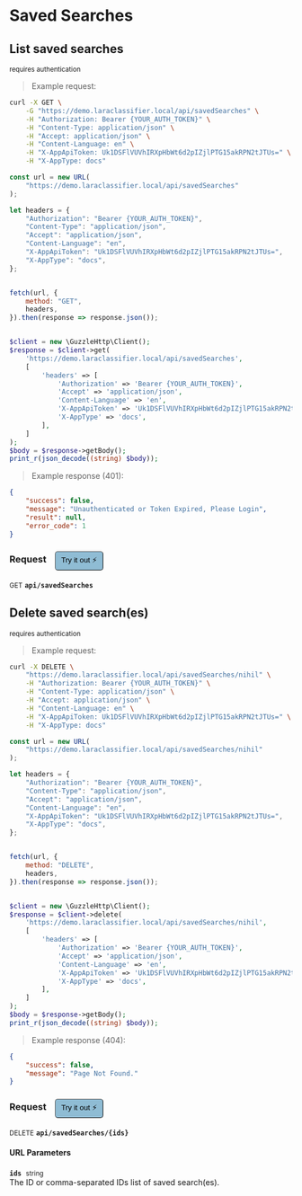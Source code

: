 # Saved Searches


## List saved searches

<small class="badge badge-darkred">requires authentication</small>



> Example request:

```bash
curl -X GET \
    -G "https://demo.laraclassifier.local/api/savedSearches" \
    -H "Authorization: Bearer {YOUR_AUTH_TOKEN}" \
    -H "Content-Type: application/json" \
    -H "Accept: application/json" \
    -H "Content-Language: en" \
    -H "X-AppApiToken: Uk1DSFlVUVhIRXpHbWt6d2pIZjlPTG15akRPN2tJTUs=" \
    -H "X-AppType: docs"
```

```javascript
const url = new URL(
    "https://demo.laraclassifier.local/api/savedSearches"
);

let headers = {
    "Authorization": "Bearer {YOUR_AUTH_TOKEN}",
    "Content-Type": "application/json",
    "Accept": "application/json",
    "Content-Language": "en",
    "X-AppApiToken": "Uk1DSFlVUVhIRXpHbWt6d2pIZjlPTG15akRPN2tJTUs=",
    "X-AppType": "docs",
};


fetch(url, {
    method: "GET",
    headers,
}).then(response => response.json());
```

```php

$client = new \GuzzleHttp\Client();
$response = $client->get(
    'https://demo.laraclassifier.local/api/savedSearches',
    [
        'headers' => [
            'Authorization' => 'Bearer {YOUR_AUTH_TOKEN}',
            'Accept' => 'application/json',
            'Content-Language' => 'en',
            'X-AppApiToken' => 'Uk1DSFlVUVhIRXpHbWt6d2pIZjlPTG15akRPN2tJTUs=',
            'X-AppType' => 'docs',
        ],
    ]
);
$body = $response->getBody();
print_r(json_decode((string) $body));
```


> Example response (401):

```json
{
    "success": false,
    "message": "Unauthenticated or Token Expired, Please Login",
    "result": null,
    "error_code": 1
}
```
<div id="execution-results-GETapi-savedSearches" hidden>
    <blockquote>Received response<span id="execution-response-status-GETapi-savedSearches"></span>:</blockquote>
    <pre class="json"><code id="execution-response-content-GETapi-savedSearches"></code></pre>
</div>
<div id="execution-error-GETapi-savedSearches" hidden>
    <blockquote>Request failed with error:</blockquote>
    <pre><code id="execution-error-message-GETapi-savedSearches"></code></pre>
</div>
<form id="form-GETapi-savedSearches" data-method="GET" data-path="api/savedSearches" data-authed="1" data-hasfiles="0" data-headers='{"Authorization":"Bearer {YOUR_AUTH_TOKEN}","Content-Type":"application\/json","Accept":"application\/json","Content-Language":"en","X-AppApiToken":"Uk1DSFlVUVhIRXpHbWt6d2pIZjlPTG15akRPN2tJTUs=","X-AppType":"docs"}' onsubmit="event.preventDefault(); executeTryOut('GETapi-savedSearches', this);">
<h3>
    Request&nbsp;&nbsp;&nbsp;
        <button type="button" style="background-color: #8fbcd4; padding: 5px 10px; border-radius: 5px; border-width: thin;" id="btn-tryout-GETapi-savedSearches" onclick="tryItOut('GETapi-savedSearches');">Try it out ⚡</button>
    <button type="button" style="background-color: #c97a7e; padding: 5px 10px; border-radius: 5px; border-width: thin;" id="btn-canceltryout-GETapi-savedSearches" onclick="cancelTryOut('GETapi-savedSearches');" hidden>Cancel</button>&nbsp;&nbsp;
    <button type="submit" style="background-color: #6ac174; padding: 5px 10px; border-radius: 5px; border-width: thin;" id="btn-executetryout-GETapi-savedSearches" hidden>Send Request 💥</button>
    </h3>
<p>
<small class="badge badge-green">GET</small>
 <b><code>api/savedSearches</code></b>
</p>
<p>
<label id="auth-GETapi-savedSearches" hidden>Authorization header: <b><code>Bearer </code></b><input type="text" name="Authorization" data-prefix="Bearer " data-endpoint="GETapi-savedSearches" data-component="header"></label>
</p>
</form>


## Delete saved search(es)

<small class="badge badge-darkred">requires authentication</small>



> Example request:

```bash
curl -X DELETE \
    "https://demo.laraclassifier.local/api/savedSearches/nihil" \
    -H "Authorization: Bearer {YOUR_AUTH_TOKEN}" \
    -H "Content-Type: application/json" \
    -H "Accept: application/json" \
    -H "Content-Language: en" \
    -H "X-AppApiToken: Uk1DSFlVUVhIRXpHbWt6d2pIZjlPTG15akRPN2tJTUs=" \
    -H "X-AppType: docs"
```

```javascript
const url = new URL(
    "https://demo.laraclassifier.local/api/savedSearches/nihil"
);

let headers = {
    "Authorization": "Bearer {YOUR_AUTH_TOKEN}",
    "Content-Type": "application/json",
    "Accept": "application/json",
    "Content-Language": "en",
    "X-AppApiToken": "Uk1DSFlVUVhIRXpHbWt6d2pIZjlPTG15akRPN2tJTUs=",
    "X-AppType": "docs",
};


fetch(url, {
    method: "DELETE",
    headers,
}).then(response => response.json());
```

```php

$client = new \GuzzleHttp\Client();
$response = $client->delete(
    'https://demo.laraclassifier.local/api/savedSearches/nihil',
    [
        'headers' => [
            'Authorization' => 'Bearer {YOUR_AUTH_TOKEN}',
            'Accept' => 'application/json',
            'Content-Language' => 'en',
            'X-AppApiToken' => 'Uk1DSFlVUVhIRXpHbWt6d2pIZjlPTG15akRPN2tJTUs=',
            'X-AppType' => 'docs',
        ],
    ]
);
$body = $response->getBody();
print_r(json_decode((string) $body));
```


> Example response (404):

```json
{
    "success": false,
    "message": "Page Not Found."
}
```
<div id="execution-results-DELETEapi-savedSearches--ids-" hidden>
    <blockquote>Received response<span id="execution-response-status-DELETEapi-savedSearches--ids-"></span>:</blockquote>
    <pre class="json"><code id="execution-response-content-DELETEapi-savedSearches--ids-"></code></pre>
</div>
<div id="execution-error-DELETEapi-savedSearches--ids-" hidden>
    <blockquote>Request failed with error:</blockquote>
    <pre><code id="execution-error-message-DELETEapi-savedSearches--ids-"></code></pre>
</div>
<form id="form-DELETEapi-savedSearches--ids-" data-method="DELETE" data-path="api/savedSearches/{ids}" data-authed="1" data-hasfiles="0" data-headers='{"Authorization":"Bearer {YOUR_AUTH_TOKEN}","Content-Type":"application\/json","Accept":"application\/json","Content-Language":"en","X-AppApiToken":"Uk1DSFlVUVhIRXpHbWt6d2pIZjlPTG15akRPN2tJTUs=","X-AppType":"docs"}' onsubmit="event.preventDefault(); executeTryOut('DELETEapi-savedSearches--ids-', this);">
<h3>
    Request&nbsp;&nbsp;&nbsp;
        <button type="button" style="background-color: #8fbcd4; padding: 5px 10px; border-radius: 5px; border-width: thin;" id="btn-tryout-DELETEapi-savedSearches--ids-" onclick="tryItOut('DELETEapi-savedSearches--ids-');">Try it out ⚡</button>
    <button type="button" style="background-color: #c97a7e; padding: 5px 10px; border-radius: 5px; border-width: thin;" id="btn-canceltryout-DELETEapi-savedSearches--ids-" onclick="cancelTryOut('DELETEapi-savedSearches--ids-');" hidden>Cancel</button>&nbsp;&nbsp;
    <button type="submit" style="background-color: #6ac174; padding: 5px 10px; border-radius: 5px; border-width: thin;" id="btn-executetryout-DELETEapi-savedSearches--ids-" hidden>Send Request 💥</button>
    </h3>
<p>
<small class="badge badge-red">DELETE</small>
 <b><code>api/savedSearches/{ids}</code></b>
</p>
<p>
<label id="auth-DELETEapi-savedSearches--ids-" hidden>Authorization header: <b><code>Bearer </code></b><input type="text" name="Authorization" data-prefix="Bearer " data-endpoint="DELETEapi-savedSearches--ids-" data-component="header"></label>
</p>
<h4 class="fancy-heading-panel"><b>URL Parameters</b></h4>
<p>
<b><code>ids</code></b>&nbsp;&nbsp;<small>string</small>  &nbsp;
<input type="text" name="ids" data-endpoint="DELETEapi-savedSearches--ids-" data-component="url" required  hidden>
<br>
The ID or comma-separated IDs list of saved search(es).
</p>
</form>




